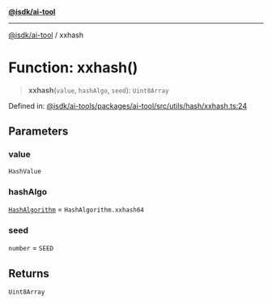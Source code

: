 [**@isdk/ai-tool**](../README.md)

***

[@isdk/ai-tool](../globals.md) / xxhash

# Function: xxhash()

> **xxhash**(`value`, `hashAlgo`, `seed`): `Uint8Array`

Defined in: [@isdk/ai-tools/packages/ai-tool/src/utils/hash/xxhash.ts:24](https://github.com/isdk/ai-tool.js/blob/209a87173b5eabb2f81db6ea9a6784f34c24e271/src/utils/hash/xxhash.ts#L24)

## Parameters

### value

`HashValue`

### hashAlgo

[`HashAlgorithm`](../enumerations/HashAlgorithm.md) = `HashAlgorithm.xxhash64`

### seed

`number` = `SEED`

## Returns

`Uint8Array`
